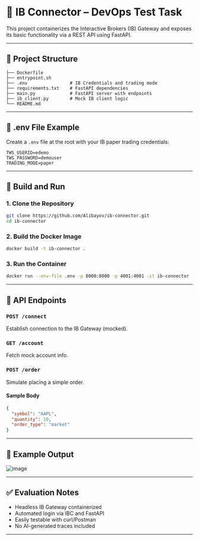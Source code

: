 # 🧪 IB Connector – DevOps Test Task

This project containerizes the Interactive Brokers (IB) Gateway and exposes its basic functionality via a REST API using FastAPI.

---

## 🐳 Project Structure

```
├── Dockerfile
├── entrypoint.sh
├── .env                # IB Credentials and trading mode
├── requirements.txt    # FastAPI dependencies
├── main.py             # FastAPI server with endpoints
├── ib_client.py        # Mock IB client logic
└── README.md
```

---

## 🔐 .env File Example

Create a `.env` file at the root with your IB paper trading credentials:

```env
TWS_USERID=edemo
TWS_PASSWORD=demouser
TRADING_MODE=paper
```

---

## 🔧 Build and Run

### 1. Clone the Repository

```bash
git clone https://github.com/Alibayov/ib-connector.git
cd ib-connector
```

### 2. Build the Docker Image

```bash
docker build -t ib-connector .
```

### 3. Run the Container

```bash
docker run --env-file .env -p 8000:8000 -p 4001:4001 -it ib-connector
```

---

## 🚀 API Endpoints

### `POST /connect`
Establish connection to the IB Gateway (mocked).

### `GET /account`
Fetch mock account info.

### `POST /order`
Simulate placing a simple order.

#### Sample Body
```json
{
  "symbol": "AAPL",
  "quantity": 10,
  "order_type": "market"
}
```

---

## 📸 Example Output

![image](https://github.com/user-attachments/assets/66dfb7b1-bc9b-4f45-9922-e9e04db4140b)


---

## ✅ Evaluation Notes

- Headless IB Gateway containerized
- Automated login via IBC and FastAPI
- Easily testable with curl/Postman
- No AI-generated traces included

---
